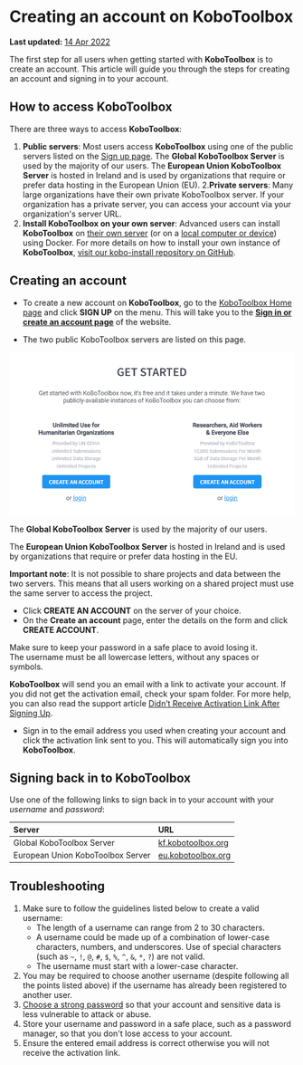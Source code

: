# Creating an account on KoboToolbox

**Last updated:**
<a href="https://github.com/kobotoolbox/docs/blob/b0f369c77dd56f1a5d5cd2a4acc207fe74ed629f/source/creating_account.md" class="reference">14
Apr 2022</a>

The first step for all users when getting started with **KoboToolbox** is to
create an account. This article will guide you through the steps for creating an
account and signing in to your account.

## How to access KoboToolbox

There are three ways to access **KoboToolbox**:

1. **Public servers**: Most users access **KoboToolbox** using one of the public servers listed on the [Sign up page](https://www.kobotoolbox.org/sign-up/). The **Global KoboToolbox Server** is used by the majority of our users. The **European Union KoboToolbox Server** is hosted in Ireland and is used by organizations that require or prefer data hosting in the European Union (EU).
2.**Private servers**: Many large organizations have their own private KoboToolbox server. If your organization has a private server, you can access your account via your organization's server URL.
3. **Install KoboToolbox on your own server**: Advanced users can install
   **KoboToolbox** on [their own server](kobo_your_servers.md) (or on a
   [local computer or device](kobo_local_computer.md)) using Docker. For more
   details on how to install your own instance of **KoboToolbox**,
   [visit our kobo-install repository on GitHub](https://github.com/kobotoolbox/kobo-install).

## Creating an account

-   To create a new account on **KoboToolbox**, go to the
    [KoboToolbox Home page](https://kobotoolbox.org) and click **SIGN UP** on the
    menu. This will take you to the [**Sign in or create an account page**](https://www.kobotoolbox.org/sign-up/) of the website.

-  The two public KoboToolbox servers are listed on this page.

![KoboToolbox servers](images/creating_account/servers.png)

The **Global KoboToolbox Server** is used by the majority of our users.

The **European Union KoboToolbox Server** is hosted in Ireland and is used by organizations that require or prefer data hosting in the EU.

<p class="note">
  <b>Important note</b>: It is not possible to share projects and data between the two servers. This means that all users working on a shared project must use the same server to access the project.
</p>

-   Click **CREATE AN ACCOUNT** on the server of your choice.
-   On the **Create an account** page, enter the details on the form and click
    **CREATE ACCOUNT**.

<p class="note">
  Make sure to keep your password in a safe place to avoid losing it. <br />
  The username must be all lowercase letters, without any spaces or symbols.
</p>

**KoboToolbox** will send you an email with a link to activate your account. If
you did not get the activation email, check your spam folder. For more help, you
can also read the support article
[Didn’t Receive Activation Link After Signing Up](activation_link.md).

-   Sign in to the email address you used when creating your account and click
    the activation link sent to you. This will automatically sign you into
    **KoboToolbox**.

## Signing back in to KoboToolbox

Use one of the following links to sign back in to your account with your
_username_ and _password_:

| Server      | URL                                                                                                   |
| :---------- | :---------------------------------------------------------------------------------------------------- |
| Global KoboToolbox Server | <a href="https://kf.kobotoolbox.org" class="reference">kf.kobotoolbox.org</a> |
| European Union KoboToolbox Server | <a href="https://eu.kobotoolbox.org" class="reference">eu.kobotoolbox.org</a>                         |

## Troubleshooting

1. Make sure to follow the guidelines listed below to create a valid username:
    - The length of a username can range from 2 to 30 characters.
    - A username could be made up of a combination of lower-case characters,
      numbers, and underscores. Use of special characters (such as `~`, `!`,
      `@`, `#`, `$`, `%`, `^`, `&`, `*`, `?`) are not valid.
    - The username must start with a lower-case character.
2. You may be required to choose another username (despite following all the
   points listed above) if the username has already been registered to another
   user.
3. [Choose a strong password](https://support.microsoft.com/en-us/windows/create-and-use-strong-passwords-c5cebb49-8c53-4f5e-2bc4-fe357ca048eb)
   so that your account and sensitive data is less vulnerable to attack or
   abuse.
4. Store your username and password in a safe place, such as a password manager,
   so that you don't lose access to your account.
5. Ensure the entered email address is correct otherwise you will not receive
   the activation link.
